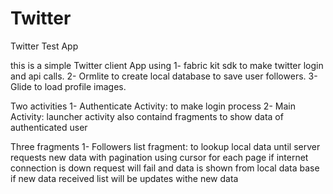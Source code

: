 # Twitter
Twitter Test App

this is a simple Twitter client App using
1- fabric kit sdk to make twitter login and api calls.
2- Ormlite to create local database to save user followers.
3- Glide to load profile images.

Two activities
1- Authenticate Activity: to make login process
2- Main Activity: launcher activity also containd fragments to show data of authenticated user

Three fragments 
1- Followers list fragment: to lookup local data until server requests new data with pagination using cursor for each page
if internet connection is down request will fail and data is shown from local data base
if new data received list will be updates withe new data



